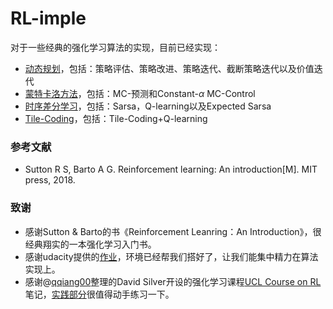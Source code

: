 # RL-imple

对于一些经典的强化学习算法的实现，目前已经实现：

+ [动态规划](https://github.com/BepfCp/RL-imple/tree/master/src/DP)，包括：策略评估、策略改进、策略迭代、截断策略迭代以及价值迭代
+ [蒙特卡洛方法](https://github.com/BepfCp/RL-imple/tree/master/src/MC)，包括：MC-预测和Constant-$\alpha$ MC-Control
+ [时序差分学习](https://github.com/BepfCp/RL-imple/tree/master/src/TD)，包括：Sarsa，Q-learning以及Expected Sarsa
+ [Tile-Coding](https://github.com/BepfCp/RL-imple/tree/master/src/Tile-Coding)，包括：Tile-Coding+Q-learning

### 参考文献

+ Sutton R S, Barto A G. Reinforcement learning: An introduction[M]. MIT press, 2018.

### 致谢

+ 感谢Sutton & Barto的书《Reinforcement Leanring：An Introduction》，很经典翔实的一本强化学习入门书。
+ 感谢udacity提供的[作业](https://github.com/udacity/deep-reinforcement-learning)，环境已经帮我们搭好了，让我们能集中精力在算法实现上。
+ 感谢@[qqiang00](https://github.com/qqiang00)整理的David Silver开设的强化学习课程[UCL Course on RL](https://www.davidsilver.uk/teaching/)笔记，[实践部分](https://github.com/qqiang00/ReinforcemengLearningPractice)很值得动手练习一下。
